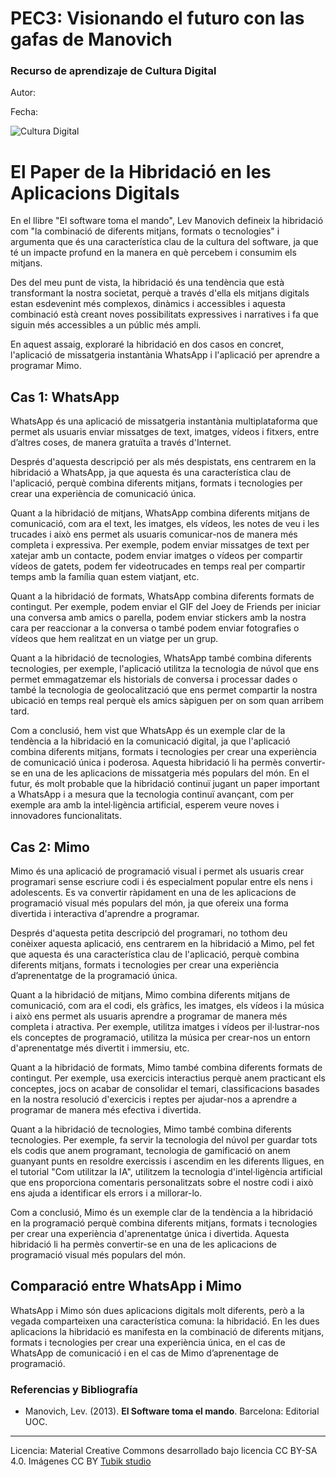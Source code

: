 # PEC3: Visionando el futuro con las gafas de Manovich 

### Recurso de aprendizaje de Cultura Digital 


Autor: 


Fecha: 

![Cultura Digital](https://miro.medium.com/max/1400/0*9PyyNvrO2PcD3KuU.png) 



# El Paper de la Hibridació en les Aplicacions Digitals

En el llibre "El software toma el mando", Lev Manovich defineix la hibridació com "la combinació de diferents mitjans, formats o tecnologies" i argumenta que és una característica clau de la cultura del software, ja que té un impacte profund en la manera en què percebem i consumim els mitjans.

Des del meu punt de vista, la hibridació és una tendència que està transformant la nostra societat, perquè a través d'ella els mitjans digitals estan esdevenint més complexos, dinàmics i accessibles i aquesta combinació està creant noves possibilitats expressives i narratives i fa que siguin més accessibles a un públic més ampli. 

En aquest assaig, exploraré la hibridació en dos casos en concret, l'aplicació de missatgeria instantània WhatsApp i l'aplicació per aprendre a programar Mimo.


## Cas 1: WhatsApp

WhatsApp és una aplicació de missatgeria instantània multiplataforma que permet als usuaris enviar missatges de text, imatges, vídeos i fitxers, entre d’altres coses, de manera gratuïta a través d'Internet. 

Després d'aquesta descripció per als més despistats, ens centrarem en la hibridació a WhatsApp, ja que aquesta és una característica clau de l'aplicació, perquè combina diferents mitjans, formats i tecnologies per crear una experiència de comunicació única.

Quant a la hibridació de mitjans, WhatsApp combina diferents mitjans de comunicació, com ara el text, les imatges, els vídeos, les notes de veu i les trucades i això ens permet als usuaris comunicar-nos de manera més completa i expressiva. Per exemple, podem enviar missatges de text per xatejar amb un contacte, podem enviar imatges o vídeos per compartir vídeos de gatets, podem fer videotrucades en temps real per compartir temps amb la família quan estem viatjant, etc.

Quant a la hibridació de formats, WhatsApp combina diferents formats de contingut. Per exemple, podem enviar el GIF del Joey de Friends per iniciar una conversa amb amics o parella, podem enviar stickers amb la nostra cara per reaccionar a la conversa o també podem enviar fotografies o vídeos que hem realitzat en un viatge per un grup. 

Quant a la hibridació de tecnologies, WhatsApp també combina diferents tecnologies, per exemple, l'aplicació utilitza la tecnologia de núvol que ens permet emmagatzemar els historials de conversa i processar dades o també la tecnologia de geolocalització que ens permet compartir la nostra ubicació en temps real perquè els amics sàpiguen per on som quan arribem tard.

Com a conclusió, hem vist que WhatsApp és un exemple clar de la tendència a la hibridació en la comunicació digital, ja que l'aplicació combina diferents mitjans, formats i tecnologies per crear una experiència de comunicació única i poderosa. Aquesta hibridació li ha permès convertir-se en una de les aplicacions de missatgeria més populars del món. 
En el futur, és molt probable que la hibridació continuï jugant un paper important a WhatsApp i a mesura que la tecnologia continuï avançant, com per exemple ara amb la intel·ligència artificial, esperem veure noves i innovadores funcionalitats.


## Cas 2: Mimo

Mimo és una aplicació de programació visual i permet als usuaris crear programari sense escriure codi i és especialment popular entre els nens i adolescents. Es va convertir ràpidament en una de les aplicacions de programació visual més populars del món, ja que ofereix una forma divertida i interactiva d'aprendre a programar.

Després d'aquesta petita descripció del programari, no tothom deu conèixer aquesta aplicació, ens centrarem en la hibridació a Mimo, pel fet que aquesta és una característica clau de l'aplicació, perquè combina diferents mitjans, formats i tecnologies per crear una experiència d’aprenentatge de la programació única.

Quant a la hibridació de mitjans, Mimo combina diferents mitjans de comunicació, com ara el codi, els gràfics, les imatges, els vídeos i la música i això ens permet als usuaris aprendre a programar de manera més completa i atractiva. Per exemple, utilitza imatges i vídeos per il·lustrar-nos els conceptes de programació, utilitza la música per crear-nos un entorn d'aprenentatge més divertit i immersiu, etc. 

Quant a la hibridació de formats, Mimo també combina diferents formats de contingut. Per exemple, usa exercicis interactius perquè anem practicant els conceptes, jocs on acabar de consolidar el temari, classificacions basades en la nostra resolució d'exercicis i reptes per ajudar-nos a aprendre a programar de manera més efectiva i divertida.

Quant a la hibridació de tecnologies, Mimo també combina diferents tecnologies. Per exemple, fa servir la tecnologia del núvol per guardar tots els codis que anem programant, tecnologia de gamificació on anem guanyant punts en resoldre exercissis i ascendim en les diferents lligues, en el tutorial "Com utilitzar la IA", utilitzem la tecnologia d'intel·ligència artificial que ens proporciona comentaris personalitzats sobre el nostre codi i això ens ajuda a identificar els errors i a millorar-lo.

Com a conclusió, Mimo és un exemple clar de la tendència a la hibridació en la programació perquè combina diferents mitjans, formats i tecnologies per crear una experiència d'aprenentatge única i divertida. Aquesta hibridació li ha permès convertir-se en una de les aplicacions de programació visual més populars del món.


## Comparació entre WhatsApp i Mimo

WhatsApp i Mimo són dues aplicacions digitals molt diferents, però a la vegada comparteixen una característica comuna: la hibridació. En les dues aplicacions la hibridació es manifesta en la combinació de diferents mitjans, formats i tecnologies per crear una experiència única, en el cas de WhatsApp de comunicació i en el cas de Mimo d’aprenentage de programació.


### Referencias y Bibliografía

* Manovich, Lev. (2013). **El Software toma el mando**. Barcelona: Editorial UOC. 


----

Licencia: Material Creative Commons desarrollado bajo licencia CC BY-SA 4.0. Imágenes CC BY [Tubik studio](https://blog.tubikstudio.com/how-to-create-original-flat-illustrations-designers-tips/) 
